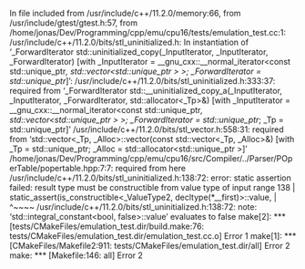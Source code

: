 In file included from /usr/include/c++/11.2.0/memory:66,
                 from /usr/include/gtest/gtest.h:57,
                 from /home/jonas/Dev/Programming/cpp/emu/cpu16/tests/emulation_test.cc:1:
/usr/include/c++/11.2.0/bits/stl_uninitialized.h: In instantiation of ‘_ForwardIterator std::uninitialized_copy(_InputIterator, _InputIterator, _ForwardIterator) [with _InputIterator = __gnu_cxx::__normal_iterator<const std::unique_ptr<InsCategory>*, std::vector<std::unique_ptr<InsCategory> > >; _ForwardIterator = std::unique_ptr<InsCategory>*]’:
/usr/include/c++/11.2.0/bits/stl_uninitialized.h:333:37:   required from ‘_ForwardIterator std::__uninitialized_copy_a(_InputIterator, _InputIterator, _ForwardIterator, std::allocator<_Tp>&) [with _InputIterator = __gnu_cxx::__normal_iterator<const std::unique_ptr<InsCategory>*, std::vector<std::unique_ptr<InsCategory> > >; _ForwardIterator = std::unique_ptr<InsCategory>*; _Tp = std::unique_ptr<InsCategory>]’
/usr/include/c++/11.2.0/bits/stl_vector.h:558:31:   required from ‘std::vector<_Tp, _Alloc>::vector(const std::vector<_Tp, _Alloc>&) [with _Tp = std::unique_ptr<InsCategory>; _Alloc = std::allocator<std::unique_ptr<InsCategory> >]’
/home/jonas/Dev/Programming/cpp/emu/cpu16/src/Compiler/../Parser/POperTable/popertable.hpp:7:7:   required from here
/usr/include/c++/11.2.0/bits/stl_uninitialized.h:138:72: error: static assertion failed: result type must be constructible from value type of input range
  138 |       static_assert(is_constructible<_ValueType2, decltype(*__first)>::value,
      |                                                                        ^~~~~
/usr/include/c++/11.2.0/bits/stl_uninitialized.h:138:72: note: ‘std::integral_constant<bool, false>::value’ evaluates to false
make[2]: *** [tests/CMakeFiles/emulation_test.dir/build.make:76: tests/CMakeFiles/emulation_test.dir/emulation_test.cc.o] Error 1
make[1]: *** [CMakeFiles/Makefile2:911: tests/CMakeFiles/emulation_test.dir/all] Error 2
make: *** [Makefile:146: all] Error 2

